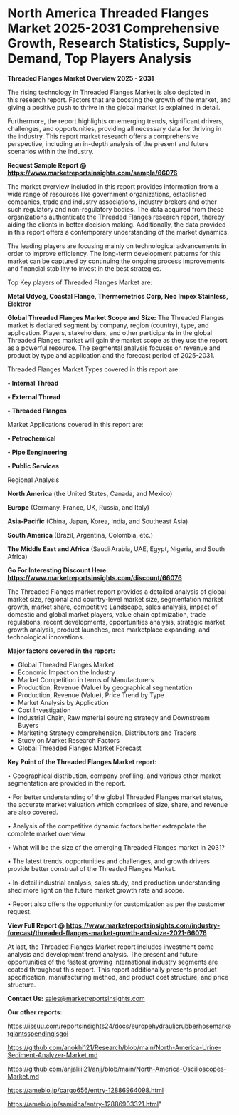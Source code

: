 # North America Threaded Flanges Market 2025-2031 Comprehensive Growth, Research Statistics, Supply-Demand,  Top Players Analysis

<Strong> Threaded Flanges Market Overview 2025 - 2031</strong>

The rising technology in Threaded Flanges Market is also depicted in this research report. Factors that are boosting the growth of the market, and giving a positive push to thrive in the global market is explained in detail.

Furthermore, the report highlights on emerging trends, significant drivers, challenges, and opportunities, providing all necessary data for thriving in the industry. This report market research offers a comprehensive perspective, including an in-depth analysis of the present and future scenarios within the industry.

<strong>Request Sample Report @ <a href=https://www.marketreportsinsights.com/sample/66076>https://www.marketreportsinsights.com/sample/66076</a></strong>

The market overview included in this report provides information from a wide range of resources like government organizations, established companies, trade and industry associations, industry brokers and other such regulatory and non-regulatory bodies. The data acquired from these organizations authenticate the Threaded Flanges research report, thereby aiding the clients in better decision making. Additionally, the data provided in this report offers a contemporary understanding of the market dynamics.

The leading players are focusing mainly on technological advancements in order to improve efficiency. The long-term development patterns for this market can be captured by continuing the ongoing process improvements and financial stability to invest in the best strategies.

Top Key players of Threaded Flanges Market are:

<strong>Metal Udyog, Coastal Flange, Thermometrics Corp, Neo Impex Stainless, Elektror</strong>

<strong><b>Global Threaded Flanges Market Scope and Size:</b></strong>
The Threaded Flanges market is declared segment by company, region (country), type, and application. Players, stakeholders, and other participants in the global Threaded Flanges market will gain the market scope as they use the report as a powerful resource. The segmental analysis focuses on revenue and product by type and application and the forecast period of 2025-2031.

Threaded Flanges Market Types covered in this report are:

<strong>• Internal Thread

• External Thread

• Threaded Flanges</strong>

Market Applications covered in this report are:

<strong>• Petrochemical

• Pipe Eengineering

• Public Services</strong> 

Regional Analysis

<strong>North America</strong> (the United States, Canada, and Mexico)

<strong>Europe</strong> (Germany, France, UK, Russia, and Italy)

<strong>Asia-Pacific</strong> (China, Japan, Korea, India, and Southeast Asia)

<strong>South America</strong> (Brazil, Argentina, Colombia, etc.)

<strong>The Middle East and Africa</strong> (Saudi Arabia, UAE, Egypt, Nigeria, and South Africa)

<strong>Go For Interesting Discount Here: <a href=https://www.marketreportsinsights.com/discount/66076>https://www.marketreportsinsights.com/discount/66076</a></strong>

The Threaded Flanges market report provides a detailed analysis of global market size, regional and country-level market size, segmentation market growth, market share, competitive Landscape, sales analysis, impact of domestic and global market players, value chain optimization, trade regulations, recent developments, opportunities analysis, strategic market growth analysis, product launches, area marketplace expanding, and technological innovations.

<strong><b>Major factors covered in the report:</b></strong>
<ul>
  <li>Global Threaded Flanges Market </li>
  <li>Economic Impact on the Industry</li>
  <li>Market Competition in terms of Manufacturers</li>
  <li>Production, Revenue (Value) by geographical segmentation</li>
  <li>Production, Revenue (Value), Price Trend by Type</li>
  <li>Market Analysis by Application</li>
  <li>Cost Investigation</li>
  <li>Industrial Chain, Raw material sourcing strategy and Downstream Buyers</li>
  <li>Marketing Strategy comprehension, Distributors and Traders</li>
  <li>Study on Market Research Factors</li>
  <li>Global Threaded Flanges Market Forecast</li>
</ul>

<strong><b>Key Point of the Threaded Flanges Market report:</b></strong>

• Geographical distribution, company profiling, and various other market segmentation are provided in the report.

• For better understanding of the global Threaded Flanges market status, the accurate market valuation which comprises of size, share, and revenue are also covered.

• Analysis of the competitive dynamic factors better extrapolate the complete market overview

• What will be the size of the emerging Threaded Flanges market in 2031?

• The latest trends, opportunities and challenges, and growth drivers provide better construal of the Threaded Flanges Market.

• In-detail industrial analysis, sales study, and production understanding shed more light on the future market growth rate and scope.

• Report also offers the opportunity for customization as per the customer request.

<strong><b>View Full Report @ <a href=https://www.marketreportsinsights.com/industry-forecast/threaded-flanges-market-growth-and-size-2021-66076>https://www.marketreportsinsights.com/industry-forecast/threaded-flanges-market-growth-and-size-2021-66076</a></b></strong>


At last, the Threaded Flanges Market report includes investment come analysis and development trend analysis. The present and future opportunities of the fastest growing international industry segments are coated throughout this report. This report additionally presents product specification, manufacturing method, and product cost structure, and price structure.

<strong>Contact Us:</strong>
sales@marketreportsinsights.com

<strong>Our other reports:</strong>

<a href=https://issuu.com/reportsinsights24/docs/europehydraulicrubberhosemarketgiantsspendingisgoi>https://issuu.com/reportsinsights24/docs/europehydraulicrubberhosemarketgiantsspendingisgoi</a>

<a href=https://github.com/anokhi121/Research/blob/main/North-America-Urine-Sediment-Analyzer-Market.md>https://github.com/anokhi121/Research/blob/main/North-America-Urine-Sediment-Analyzer-Market.md</a>

<a href=https://github.com/anjaliiii21/anjj/blob/main/North-America-Oscilloscopes-Market.md>https://github.com/anjaliiii21/anjj/blob/main/North-America-Oscilloscopes-Market.md</a>

<a href=https://ameblo.jp/cargo656/entry-12886964098.html>https://ameblo.jp/cargo656/entry-12886964098.html</a>

<a href=https://ameblo.jp/samidha/entry-12886903321.html>https://ameblo.jp/samidha/entry-12886903321.html</a>"

